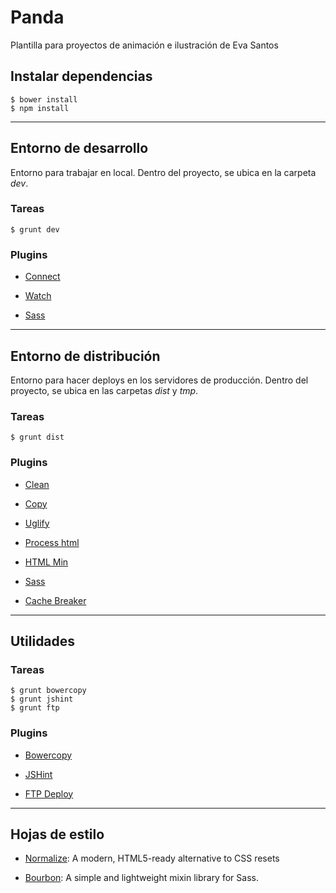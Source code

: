 # Panda

Plantilla para proyectos de animación e ilustración de Eva Santos

## Instalar dependencias

	$ bower install
	$ npm install

***

## Entorno de desarrollo

Entorno para trabajar en local. Dentro del proyecto, se ubica en la carpeta _dev_.

### Tareas

	$ grunt dev

### Plugins

* [Connect](https://github.com/gruntjs/grunt-contrib-connect)

* [Watch](https://www.npmjs.com/package/grunt-contrib-watch)

* [Sass](https://www.npmjs.com/package/grunt-contrib-sass)

***

## Entorno de distribución

Entorno para hacer deploys en los servidores de producción. Dentro del proyecto, se ubica en las carpetas _dist_ y _tmp_.

### Tareas

	$ grunt dist

### Plugins

* [Clean](https://github.com/gruntjs/grunt-contrib-clean)

* [Copy](https://github.com/gruntjs/grunt-contrib-copy)

* [Uglify](https://github.com/gruntjs/grunt-contrib-uglify)

* [Process html](https://www.npmjs.com/package/grunt-processhtml)

* [HTML Min](https://github.com/gruntjs/grunt-contrib-htmlmin)

* [Sass](https://www.npmjs.com/package/grunt-contrib-sass)

* [Cache Breaker](https://www.npmjs.com/package/grunt-cache-breaker)

***

## Utilidades

### Tareas

	$ grunt bowercopy
	$ grunt jshint
	$ grunt ftp

### Plugins

* [Bowercopy](https://www.npmjs.com/package/grunt-bowercopy)

* [JSHint](https://github.com/gruntjs/grunt-contrib-jshint)

* [FTP Deploy](https://github.com/zonak/grunt-ftp-deploy)

***

## Hojas de estilo

* [Normalize](https://necolas.github.io/normalize.css/): A modern, HTML5-ready alternative to CSS resets

* [Bourbon](http://bourbon.io/): A simple and lightweight mixin library for Sass.

